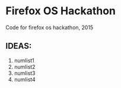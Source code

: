 # Firefox OS Hackathon
Code for firefox os hackathon, 2015

IDEAS:
------

1. numlist1 
2. numlist2
3. numlist3
4. numlist4


